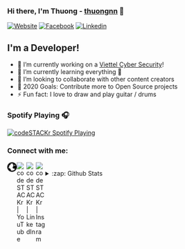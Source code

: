 ### Hi there, I'm Thuong - [thuongnn][website] 👋

[![Website](https://img.shields.io/website?label=thuongnn.tech&style=for-the-badge&url=https%3A%2F%2Fthuongnn.tech)](https://thuongnn.tech)
[![Facebook](https://img.shields.io/badge/Facebook-thuongnn97-blue?style=for-the-badge&logo=facebook)](https://facebook.com/thuongnn97)
[![Linkedin](https://img.shields.io/badge/Linkedin-thuongnn-informational?style=for-the-badge&logo=linkedin)](https://linkedin.com/in/thuongnn)

## I'm a Developer!

- 🔭 I’m currently working on a [Viettel Cyber Security][website]!
- 🌱 I’m currently learning everything 🤣
- 👯 I’m looking to collaborate with other content creators
- 🥅 2020 Goals: Contribute more to Open Source projects
- ⚡ Fun fact: I love to draw and play guitar / drums

### Spotify Playing 🎧
[<img src="https://now-playing-codestackr.vercel.app/api/spotify-playing" alt="codeSTACKr Spotify Playing" width="350" />](https://open.spotify.com/user/jgn8xwimm2wvhuxx9vu7gqgqg?si=LBcDw1v8SKivUPtyjr_FIQ)

### Connect with me:

[<img align="left" alt="thuongnn.tech" width="22px" src="https://raw.githubusercontent.com/iconic/open-iconic/master/svg/globe.svg" />][website]
[<img align="left" alt="codeSTACKr | YouTube" width="22px" src="https://cdn.jsdelivr.net/npm/simple-icons@v3/icons/youtube.svg" />][youtube]
[<img align="left" alt="codeSTACKr | LinkedIn" width="22px" src="https://cdn.jsdelivr.net/npm/simple-icons@v3/icons/linkedin.svg" />][linkedin]
[<img align="left" alt="codeSTACKr | Instagram" width="22px" src="https://cdn.jsdelivr.net/npm/simple-icons@v3/icons/instagram.svg" />][instagram]

<br />

<details>
  <summary>:zap: Github Stats</summary>

  <img align="left" alt="codeSTACKr's Github Stats" src="https://github-readme-stats.codestackr.vercel.app/api?username=thuongnn&show_icons=true&hide_border=true" />

</details>

[website]: https://thuongnn.tech
[facebook]: https://facebook.com/thuongnn97
[youtube]: https://www.youtube.com/channel/UCe-Dv1I18j_1ndNaJV0bq3A
[instagram]: https://instagram.com/thuongnn97
[linkedin]: https://linkedin.com/in/thuongnn
